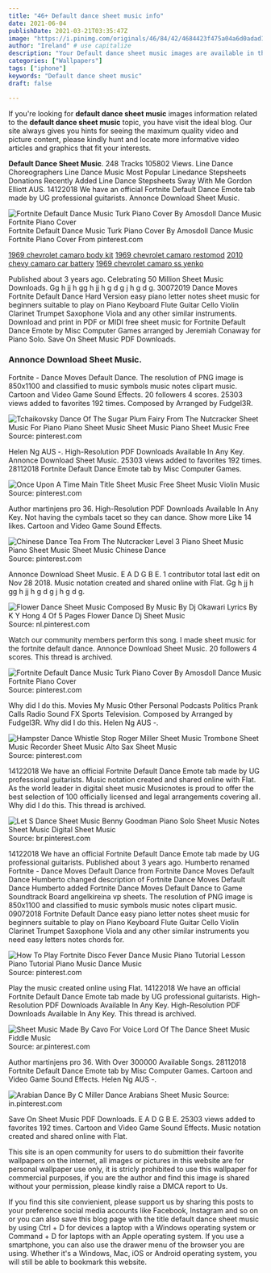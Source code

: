 ```yaml
---
title: "46+ Default dance sheet music info"
date: 2021-06-04
publishDate: 2021-03-21T03:35:47Z
image: "https://i.pinimg.com/originals/46/84/42/4684423f475a04a6d0adad1b414b36fb.jpg"
author: "Ireland" # use capitalize
description: "Your Default dance sheet music images are available in this site. Default dance sheet music are a topic that is being searched for and liked by netizens now. You can Download the Default dance sheet music files here. Find and Download all free images."
categories: ["Wallpapers"]
tags: ["iphone"]
keywords: "Default dance sheet music"
draft: false

---
```


If you're looking for **default dance sheet music** images information related to the **default dance sheet music** topic, you have visit the ideal  blog.  Our site always  gives you  hints  for seeing  the maximum  quality video and picture  content, please kindly hunt and locate more informative video articles and graphics  that fit your interests.

**Default Dance Sheet Music**. 248 Tracks 105802 Views. Line Dance Choreographers Line Dance Music Most Popular Linedance Stepsheets Donations Recently Added Line Dance Stepsheets Sway With Me Gordon Elliott AUS. 14122018 We have an official Fortnite Default Dance Emote tab made by UG professional guitarists. Annonce Download Sheet Music.

![Fortnite Default Dance Music Turk Piano Cover By Amosdoll Dance Music Fortnite Piano Cover](https://i.pinimg.com/originals/5f/09/a6/5f09a6ed2c4f9043493a1018eef35f35.jpg "Fortnite Default Dance Music Turk Piano Cover By Amosdoll Dance Music Fortnite Piano Cover")
Fortnite Default Dance Music Turk Piano Cover By Amosdoll Dance Music Fortnite Piano Cover From pinterest.com

[1969 chevrolet camaro body kit](/1969-chevrolet-camaro-body-kit/)
[1969 chevrolet camaro restomod](/1969-chevrolet-camaro-restomod/)
[2010 chevy camaro car battery](/2010-chevy-camaro-car-battery/)
[1969 chevrolet camaro ss yenko](/1969-chevrolet-camaro-ss-yenko/)

Published about 3 years ago. Celebrating 50 Million Sheet Music Downloads. Gg h jj h gg h jj h g d g j h g d g. 30072019 Dance Moves Fortnite Default Dance Hard Version easy piano letter notes sheet music for beginners suitable to play on Piano Keyboard Flute Guitar Cello Violin Clarinet Trumpet Saxophone Viola and any other similar instruments. Download and print in PDF or MIDI free sheet music for Fortnite Default Dance Emote by Misc Computer Games arranged by Jeremiah Conaway for Piano Solo. Save On Sheet Music PDF Downloads.

### Annonce Download Sheet Music.

Fortnite - Dance Moves Default Dance. The resolution of PNG image is 850x1100 and classified to music symbols music notes clipart music. Cartoon and Video Game Sound Effects. 20 followers 4 scores. 25303 views added to favorites 192 times. Composed by Arranged by Fudgel3R.


![Tchaikovsky Dance Of The Sugar Plum Fairy From The Nutcracker Sheet Music For Piano Piano Sheet Music Sheet Music Piano Sheet Music Free](https://i.pinimg.com/originals/39/aa/16/39aa160547eb8e7b001fe26192d6943f.gif "Tchaikovsky Dance Of The Sugar Plum Fairy From The Nutcracker Sheet Music For Piano Piano Sheet Music Sheet Music Piano Sheet Music Free")
Source: pinterest.com

Helen Ng AUS -. High-Resolution PDF Downloads Available In Any Key. Annonce Download Sheet Music. 25303 views added to favorites 192 times. 28112018 Fortnite Default Dance Emote tab by Misc Computer Games.

![Once Upon A Time Main Title Sheet Music Free Sheet Music Violin Music](https://i.pinimg.com/originals/4d/3d/aa/4d3daa4875b890ab47f5c835670b8557.png "Once Upon A Time Main Title Sheet Music Free Sheet Music Violin Music")
Source: pinterest.com

Author martinjens pro 36. High-Resolution PDF Downloads Available In Any Key. Not having the cymbals tacet so they can dance. Show more Like 14 likes. Cartoon and Video Game Sound Effects.

![Chinese Dance Tea From The Nutcracker Level 3 Piano Sheet Music Piano Sheet Music Sheet Music Chinese Dance](https://i.pinimg.com/originals/27/81/fd/2781fd4a1be2451246d72ecb8c228815.png "Chinese Dance Tea From The Nutcracker Level 3 Piano Sheet Music Piano Sheet Music Sheet Music Chinese Dance")
Source: pinterest.com

Annonce Download Sheet Music. E A D G B E. 1 contributor total last edit on Nov 28 2018. Music notation created and shared online with Flat. Gg h jj h gg h jj h g d g j h g d g.

![Flower Dance Sheet Music Composed By Music By Dj Okawari Lyrics By K Y Hong 4 Of 5 Pages Flower Dance Dj Sheet Music](https://i.pinimg.com/originals/5e/86/0c/5e860c483edc449f78fcec657e05d049.png "Flower Dance Sheet Music Composed By Music By Dj Okawari Lyrics By K Y Hong 4 Of 5 Pages Flower Dance Dj Sheet Music")
Source: nl.pinterest.com

Watch our community members perform this song. I made sheet music for the fortnite default dance. Annonce Download Sheet Music. 20 followers 4 scores. This thread is archived.

![Fortnite Default Dance Music Turk Piano Cover By Amosdoll Dance Music Fortnite Piano Cover](https://i.pinimg.com/originals/5f/09/a6/5f09a6ed2c4f9043493a1018eef35f35.jpg "Fortnite Default Dance Music Turk Piano Cover By Amosdoll Dance Music Fortnite Piano Cover")
Source: pinterest.com

Why did I do this. Movies My Music Other Personal Podcasts Politics Prank Calls Radio Sound FX Sports Television. Composed by Arranged by Fudgel3R. Why did I do this. Helen Ng AUS -.

![Hampster Dance Whistle Stop Roger Miller Sheet Music Trombone Sheet Music Recorder Sheet Music Alto Sax Sheet Music](https://i.pinimg.com/originals/a3/f0/77/a3f0775aef5755d1de2e6b81d835c955.png "Hampster Dance Whistle Stop Roger Miller Sheet Music Trombone Sheet Music Recorder Sheet Music Alto Sax Sheet Music")
Source: pinterest.com

14122018 We have an official Fortnite Default Dance Emote tab made by UG professional guitarists. Music notation created and shared online with Flat. As the world leader in digital sheet music Musicnotes is proud to offer the best selection of 100 officially licensed and legal arrangements covering all. Why did I do this. This thread is archived.

![Let S Dance Sheet Music Benny Goodman Piano Solo Sheet Music Notes Sheet Music Digital Sheet Music](https://i.pinimg.com/originals/35/ed/aa/35edaa00b2b6e6d1d3091c16c3c62f6e.png "Let S Dance Sheet Music Benny Goodman Piano Solo Sheet Music Notes Sheet Music Digital Sheet Music")
Source: br.pinterest.com

14122018 We have an official Fortnite Default Dance Emote tab made by UG professional guitarists. Published about 3 years ago. Humberto renamed Fortnite - Dance Moves Default Dance from Fortnite Dance Moves Default Dance Humberto changed description of Fortnite Dance Moves Default Dance Humberto added Fortnite Dance Moves Default Dance to Game Soundtrack Board angelkireina vp sheets. The resolution of PNG image is 850x1100 and classified to music symbols music notes clipart music. 09072018 Fortnite Default Dance easy piano letter notes sheet music for beginners suitable to play on Piano Keyboard Flute Guitar Cello Violin Clarinet Trumpet Saxophone Viola and any other similar instruments you need easy letters notes chords for.

![How To Play Fortnite Disco Fever Dance Music Piano Tutorial Lesson Piano Tutorial Piano Music Dance Music](https://i.pinimg.com/originals/6e/5e/aa/6e5eaa3e0da99c36d736d8cd13fe4deb.jpg "How To Play Fortnite Disco Fever Dance Music Piano Tutorial Lesson Piano Tutorial Piano Music Dance Music")
Source: pinterest.com

Play the music created online using Flat. 14122018 We have an official Fortnite Default Dance Emote tab made by UG professional guitarists. High-Resolution PDF Downloads Available In Any Key. High-Resolution PDF Downloads Available In Any Key. This thread is archived.

![Sheet Music Made By Cavo For Voice Lord Of The Dance Sheet Music Fiddle Music](https://i.pinimg.com/originals/fa/f5/4e/faf54e2e567faf54e895445a90e03663.png "Sheet Music Made By Cavo For Voice Lord Of The Dance Sheet Music Fiddle Music")
Source: ar.pinterest.com

Author martinjens pro 36. With Over 300000 Available Songs. 28112018 Fortnite Default Dance Emote tab by Misc Computer Games. Cartoon and Video Game Sound Effects. Helen Ng AUS -.

![Arabian Dance By C Miller Dance Arabians Sheet Music](https://i.pinimg.com/originals/46/84/42/4684423f475a04a6d0adad1b414b36fb.jpg "Arabian Dance By C Miller Dance Arabians Sheet Music")
Source: in.pinterest.com

Save On Sheet Music PDF Downloads. E A D G B E. 25303 views added to favorites 192 times. Cartoon and Video Game Sound Effects. Music notation created and shared online with Flat.

This site is an open community for users to do submittion their favorite wallpapers on the internet, all images or pictures in this website are for personal wallpaper use only, it is stricly prohibited to use this wallpaper for commercial purposes, if you are the author and find this image is shared without your permission, please kindly raise a DMCA report to Us.

If you find this site convienient, please support us by sharing this posts to your preference social media accounts like Facebook, Instagram and so on or you can also save this blog page with the title default dance sheet music by using Ctrl + D for devices a laptop with a Windows operating system or Command + D for laptops with an Apple operating system. If you use a smartphone, you can also use the drawer menu of the browser you are using. Whether it's a Windows, Mac, iOS or Android operating system, you will still be able to bookmark this website.
